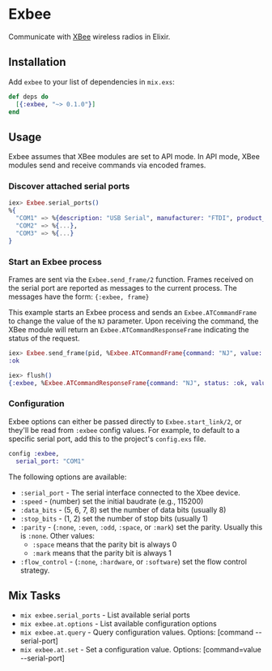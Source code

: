 # Exbee

Communicate with [XBee](http://en.wikipedia.org/wiki/XBee) wireless radios in Elixir.

## Installation

Add `exbee` to your list of dependencies in `mix.exs`:

```elixir
def deps do
  [{:exbee, "~> 0.1.0"}]
end
```

## Usage


Exbee assumes that XBee modules are set to API mode. In API mode, XBee modules send and receive
commands via encoded frames.

### Discover attached serial ports

```elixir
iex> Exbee.serial_ports()
%{
  "COM1" => %{description: "USB Serial", manufacturer: "FTDI", product_id: 1, vendor_id: 2},
  "COM2" => %{...},
  "COM3" => %{...}
}
```

### Start an Exbee process

Frames are sent via the `Exbee.send_frame/2` function. Frames received on the serial port are
reported as messages to the current process. The messages have the form: `{:exbee, frame}`

This example starts an Exbee process and sends an `Exbee.ATCommandFrame` to change the value of
the `NJ` parameter. Upon receiving the command, the XBee module will return an
`Exbee.ATCommandResponseFrame` indicating the status of the request.

```elixir
iex> Exbee.send_frame(pid, %Exbee.ATCommandFrame{command: "NJ", value: 1})
:ok

iex> flush()
{:exbee, %Exbee.ATCommandResponseFrame{command: "NJ", status: :ok, value: ...}}
```

### Configuration

Exbee options can either be passed directly to `Exbee.start_link/2`, or they'll be read from
`:exbee` config values. For example, to default to a specific serial port, add this to the
project's `config.exs` file.

```elixir
config :exbee,
  serial_port: "COM1"
```

The following options are available:

  * `:serial_port` - The serial interface connected to the Xbee device.
  * `:speed` - (number) set the initial baudrate (e.g., 115200)
  * `:data_bits` - (5, 6, 7, 8) set the number of data bits (usually 8)
  * `:stop_bits` - (1, 2) set the number of stop bits (usually 1)
  * `:parity` - (`:none`, `:even`, `:odd`, `:space`, or `:mark`) set the parity. Usually this is
    `:none`. Other values:
    * `:space` means that the parity bit is always 0
    * `:mark` means that the parity bit is always 1
  * `:flow_control` - (`:none`, `:hardware`, or `:software`) set the flow control strategy.

## Mix Tasks

  * `mix exbee.serial_ports` - List available serial ports
  * `mix exbee.at.options` - List available configuration options
  * `mix exbee.at.query` - Query configuration values. Options: [command --serial-port]
  * `mix exbee.at.set` - Set a configuration value. Options: [command=value --serial-port]
